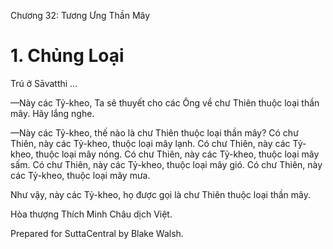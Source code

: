  

Chương 32: Tương Ưng Thần Mây

# 1\. Chủng Loại

Trú ở Sāvatthi …

—Này các Tỷ-kheo, Ta sẽ thuyết cho các Ông về chư Thiên thuộc loại thần mây. Hãy lắng nghe.

—Này các Tỷ-kheo, thế nào là chư Thiên thuộc loại thần mây? Có chư Thiên, này các Tỷ-kheo, thuộc loại mây lạnh. Có chư Thiên, này các Tỷ-kheo, thuộc loại mây nóng. Có chư Thiên, này các Tỷ-kheo, thuộc loại mây sấm. Có chư Thiên, này các Tỷ-kheo, thuộc loại mây gió. Có chư Thiên, này các Tỷ-kheo, thuộc loại mây mưa.

Như vậy, này các Tỷ-kheo, họ được gọi là chư Thiên thuộc loại thần mây.

Hòa thượng Thích Minh Châu dịch Việt.

Prepared for SuttaCentral by Blake Walsh.